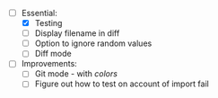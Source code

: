 - [ ] Essential:
    - [x] Testing
    - [ ] Display filename in diff
    - [ ] Option to ignore random values
    - [ ] Diff mode
- [ ] Improvements:
    - [ ] Git mode - with *colors*
    - [ ] Figure out how to test on account of import fail
